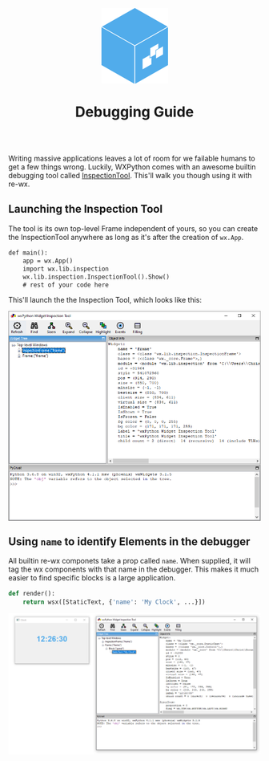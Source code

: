 
<p align="center">
  <img src="https://github.com/chriskiehl/re-wx-images/raw/images/logo/icon-large.png" align=center >
</p>

<h1 align="center">Debugging Guide</h1>
<br/><br/>


Writing massive applications leaves a lot of room for we failable humans to get a few things wrong. Luckily, WXPython comes with an awesome builtin debugging tool called [InspectionTool](https://www.wxpython.org/Phoenix/docs/html/wx.lib.mixins.inspection.html). This'll walk you though using it with re-wx. 

## Launching the Inspection Tool 

The tool is its own top-level Frame independent of yours, so you can create the InspectionTool anywhere as long as it's after the creation of `wx.App`. 

```
def main(): 
    app = wx.App()
    import wx.lib.inspection
    wx.lib.inspection.InspectionTool().Show()
    # rest of your code here
```

This'll launch the the Inspection Tool, which looks like this: 

<p align="center">
  <img src="https://github.com/chriskiehl/re-wx-images/raw/images/docs/debugging/inspector.png" align=center >
</p>

## Using `name` to identify Elements in the debugger

All builtin re-wx componets take a prop called `name`. When supplied, it will tag the wx components with that name in the debugger. This makes it much easier to find specific blocks is a large application. 

```python
def render():
    return wsx([StaticText, {'name': 'My Clock', ...}])
```


<p align="center">
  <img src="https://github.com/chriskiehl/re-wx-images/raw/images/docs/debugging/named-components.png" align=center >
</p>




